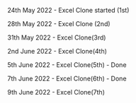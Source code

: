 24th May 2022 - Excel Clone started (1st)

28th May 2022 - Excel Clone (2nd)

31th May 2022 - Excel Clone(3rd)

2nd June 2022 - Excel Clone(4th)

5th June 2022 - Excel Clone(5th) - Done

7th June 2022 - Excel Clone(6th) - Done

9th June 2022 - Excel Clone(7th) 